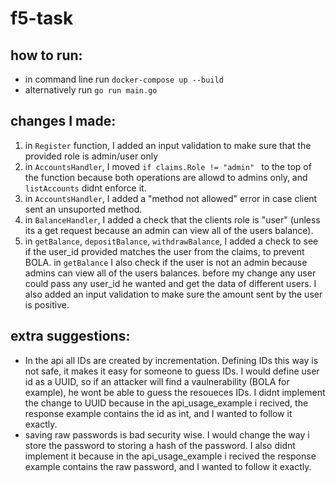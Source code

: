 # f5-task

## how to run:
- in command line run `docker-compose up --build`
- alternatively run `go run main.go`

## changes I made:

1. in `Register` function, I added an input validation to make sure that the provided role is admin/user only
2. in `AccountsHandler`, I moved `if claims.Role != "admin" ` to the top of the function because both operations are allowd to admins only, and `listAccounts` didnt enforce it.
3. in `AccountsHandler`, I added a "method not allowed" error in case client sent an unsuported method.
4. in `BalanceHandler`, I added a check that the clients role is "user" (unless its a get request because an admin can view all of the users balance).
5. in `getBalance`,  `depositBalance`, `withdrawBalance`, I added a check to see if the user_id provided matches the user from the claims, to prevent BOLA. in `getBalance` I also check if the user is not an admin because admins can view all of the users balances.
before my change any user could pass any user_id he wanted and get the data of different users.
I also added an input validation to make sure the amount sent by the user is positive.

## extra suggestions:
- In the api all IDs are created by incrementation. Defining IDs this way is not safe, it makes it easy for someone to guess IDs. I would define user id as a UUID, so if an attacker will find a vaulnerability (BOLA for example), he wont be able to guess the resoueces IDs. I didnt implement the change to UUID because in the api_usage_example i recived, the response example contains the id as int, and I wanted to follow it exactly.
- saving raw passwords is bad security wise. I would change the way i store the password to storing a hash of the password. I also didnt implement it because in the api_usage_example i recived the response example contains the raw password, and I wanted to follow it exactly.

